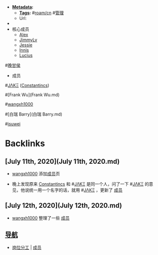 - **[Metadata](Metadata.md):**
    - **[Tags](Tags.md):** #[roam/cn](roam/cn.md) #[管理](管理.md)
    - Url:
- 
- 核心成员
    - [Alex](Alex.md)
    - [JimmyLv](JimmyLv.md)
    - [Jessie](Jessie.md)
    - [Innis](Innis.md)
    - [Lucius](Lucius.md)
    
#[晚甘侯](晚甘侯.md)
- 成员
    
#[JΛKΞ](JΛKΞ.md) ([Constantincs](Constantincs.md))
    
#[Frank Wu](Frank Wu.md)
    
#[wangxh1000](wangxh1000.md)
    
#[白瑞 Barry](白瑞 Barry.md)
    
#[isuwei](isuwei.md)

# Backlinks
## [July 11th, 2020](July 11th, 2020.md)
- [wangxh1000](wangxh1000.md) 添加[成员](成员.md)页

- 晚上发现原来 [Constantincs](Constantincs.md) 和 #[JΛKΞ](JΛKΞ.md) 是同一个人，问了一下 #[JΛKΞ](JΛKΞ.md) 的意见，他说统一用一个名字的话，就用 #[JΛKΞ](JΛKΞ.md) ，更新了 [成员](成员.md)

## [July 12th, 2020](July 12th, 2020.md)
- [wangxh1000](wangxh1000.md) 整理了一些 [成员](成员.md)

## [导航](导航.md)
- [岗位分工](岗位分工.md)  | [成员](成员.md)


